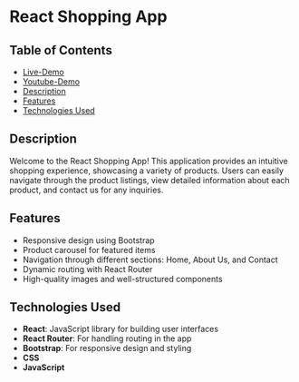 # React Shopping App


## Table of Contents
- [Live-Demo](https://reactjs-e-commerce-app.surge.sh/)
- [Youtube-Demo](https://youtu.be/99tYZccwGpQ)
- [Description](#description)
- [Features](#features)
- [Technologies Used](#technologies-used)


## Description

Welcome to the React Shopping App! This application provides an intuitive shopping experience, showcasing a variety of products. Users can easily navigate through the product listings, view detailed information about each product, and contact us for any inquiries.

## Features
- Responsive design using Bootstrap
- Product carousel for featured items
- Navigation through different sections: Home, About Us, and Contact
- Dynamic routing with React Router
- High-quality images and well-structured components

## Technologies Used
- **React**: JavaScript library for building user interfaces
- **React Router**: For handling routing in the app
- **Bootstrap**: For responsive design and styling
- **CSS**
- **JavaScript**

